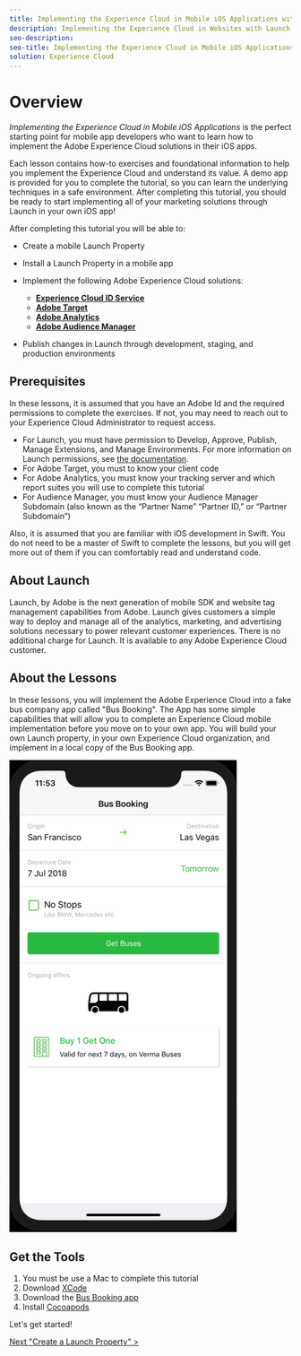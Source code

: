 ```yaml
---
title: Implementing the Experience Cloud in Mobile iOS Applications with Adobe Experience Platform Launch
description: Implementing the Experience Cloud in Websites with Launch is the perfect starting point for mobile app developers who want to learn how to implement the Adobe Experience Cloud solutions in their mobile apps.
seo-description:
seo-title: Implementing the Experience Cloud in Mobile iOS Applications with Adobe Experience Platform Launch
solution: Experience Cloud
---
```


# Overview

_Implementing the Experience Cloud in Mobile iOS Applications_ is the perfect starting point for mobile app developers who want to learn how to implement the Adobe Experience Cloud solutions in their iOS apps.

Each lesson contains how-to exercises and foundational information to help you implement the Experience Cloud and understand its value.  A demo app is provided for you to complete the tutorial, so you can learn the underlying techniques in a safe environment. After completing this tutorial, you should be ready to start implementing all of your marketing solutions through Launch in your own iOS app!

After completing this tutorial you will be able to:

* Create a mobile Launch Property

* Install a Launch Property in a mobile app

* Implement the following Adobe Experience Cloud solutions:
  * **[Experience Cloud ID Service](id-service.md)**
  * **[Adobe Target](target.md)**
  * **[Adobe Analytics](analytics.md)**
  * **[Adobe Audience Manager](audience-manager.md)**

<!--* ??? Create rules and data elements to send data to the Adobe solutions-->

<!--* Validate the implementation using the Adobe Experience Cloud Debugger-->

* Publish changes in Launch through development, staging, and production environments

## Prerequisites

In these lessons, it is assumed that you have an Adobe Id and the required permissions to complete the exercises. If not, you may need to reach out to your Experience Cloud Administrator to request access.

* For Launch, you must have permission to Develop, Approve, Publish, Manage Extensions, and Manage Environments. For more information on Launch permissions, see [the documentation](https://docs.adobelaunch.com/administration/user-permissions).
* For Adobe Target, you must to know your client code
* For Adobe Analytics, you must know your tracking server and which report suites you will use to complete this tutorial
* For Audience Manager, you must know your Audience Manager Subdomain (also known as the “Partner Name” “Partner ID,” or “Partner Subdomain”)

Also, it is assumed that you are familiar with iOS development in Swift. You do not need to be a master of Swift to complete the lessons, but you will get more out of them if you can comfortably read and understand code.

## About Launch

Launch, by Adobe is the next generation of mobile SDK and website tag management capabilities from Adobe. Launch gives customers a simple way to deploy and manage all of the analytics, marketing, and advertising solutions necessary to power relevant customer experiences. There is no additional charge for Launch. It is available to any Adobe Experience Cloud customer.

## About the Lessons

In these lessons, you will implement the Adobe Experience Cloud into a fake bus company app called "Bus Booking". The App has some simple capabilities that will allow you to complete an Experience Cloud mobile implementation before you move on to your own app. You will build your own Launch property, in your own Experience Cloud organization, and implement in a local copy of the Bus Booking app.

[![Bus Booking App](images/mobile-busBookingApp.png)]()

## Get the Tools

1. You must be use a Mac to complete this tutorial
1. Download [XCode](https://developer.apple.com/xcode/)
1. Download the [Bus Booking app](assets/iOS_Standalone.zip)
1. Install [Cocoapods](https://guides.cocoapods.org/using/getting-started.html)

Let's get started!

[Next "Create a Launch Property" >](launch-create-a-property.md)